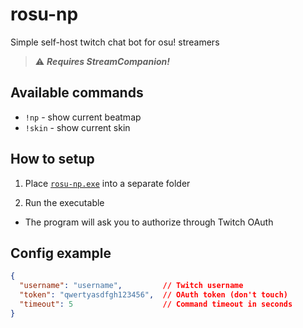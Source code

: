 # rosu-np

Simple self-host twitch chat bot for osu! streamers

> ⚠ ***Requires StreamCompanion!***

## Available commands

* `!np` - show current beatmap
* `!skin` - show current skin

## How to setup

1. Place [`rosu-np.exe`](https://github.com/uzervlad/rosu-np/releases/latest) into a separate folder

2. Run the executable

  * The program will ask you to authorize through Twitch OAuth

## Config example

```json
{
  "username": "username",         // Twitch username
  "token": "qwertyasdfgh123456",  // OAuth token (don't touch)
  "timeout": 5                    // Command timeout in seconds
}
```